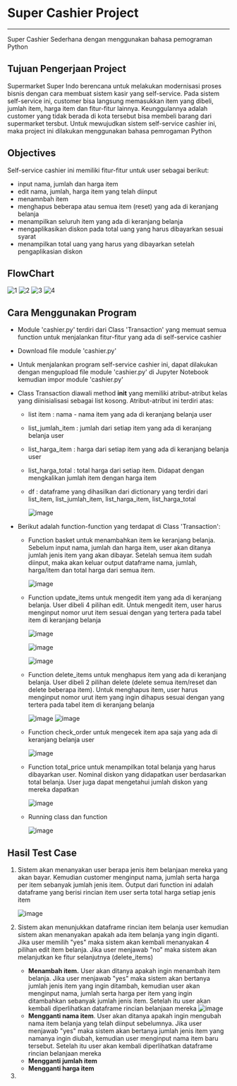 # Super Cashier Project
------
Super Cashier Sederhana dengan menggunakan bahasa pemograman Python

## Tujuan Pengerjaan Project
Supermarket Super Indo berencana untuk melakukan modernisasi proses bisnis dengan cara membuat sistem kasir yang self-service. Pada sistem self-service ini, customer bisa langsung memasukkan item yang dibeli, jumlah item, harga item dan fitur-fitur lainnya. Keunggulannya adalah customer yang tidak berada di kota tersebut bisa membeli barang dari supermarket tersbut. Untuk mewujudkan sistem self-service cashier ini, maka project ini dilakukan menggunakan bahasa pemrogaman Python

## Objectives
Self-service cashier ini memiliki fitur-fitur untuk user sebagai berikut:
- input nama, jumlah dan harga item 
- edit nama, jumlah, harga item yang telah diinput
- menamnbah item 
- menghapus beberapa atau semua item (reset) yang ada di keranjang belanja
- menampilkan seluruh item yang ada di keranjang belanja
- mengaplikasikan diskon pada total uang yang harus dibayarkan sesuai syarat
- menampilkan total uang yang harus yang dibayarkan setelah pengaplikasian diskon

## FlowChart
![1](https://user-images.githubusercontent.com/121001516/218312092-e8f4c23a-6a8b-477f-a81e-c49b70621a0d.png)
![2](https://user-images.githubusercontent.com/121001516/218312105-7ba8bc6a-863b-482c-badc-48d6a39e138c.png)
![3](https://user-images.githubusercontent.com/121001516/218312114-f31cac4b-a1dd-4932-b726-7567b227d852.png)
![4](https://user-images.githubusercontent.com/121001516/218312123-190d1a88-0103-4f1b-a3ce-8b417cb9d3ac.png)

## Cara Menggunakan Program
- Module 'cashier.py' terdiri dari Class 'Transaction' yang memuat semua function untuk menjalankan fitur-fitur yang ada di self-service cashier
- Download file module 'cashier.py'
- Untuk menjalankan program self-service cashier ini, dapat dilakukan dengan mengupload file module 'cashier.py' di Jupyter Notebook kemudian impor module 'cashier.py'
- Class Transaction diawali method __init__ yang memiliki atribut-atribut kelas yang diinisialisasi sebagai list kosong. Atribut-atribut ini terdiri atas:
  - list item : nama - nama item yang ada di keranjang belanja user
  - list_jumlah_item : jumlah dari setiap item yang ada di keranjang belanja user
  - list_harga_item : harga dari setiap item yang ada di keranjang belanja user
  - list_harga_total : total harga dari setiap item. Didapat dengan mengkalikan jumlah item dengan harga item
  - df : dataframe yang dihasilkan dari dictionary yang terdiri dari list_item, list_jumlah_item, list_harga_item, list_harga_total 
 
    ![image](https://user-images.githubusercontent.com/121001516/218315193-4cb7a07c-1f80-480c-bd91-f21d4954395a.png)

- Berikut adalah function-function yang terdapat di Class 'Transaction':
  - Function basket untuk menambahkan item ke keranjang belanja. Sebelum input nama, jumlah dan harga item, user akan ditanya jumlah jenis item yang akan dibayar. Setelah semua item sudah diinput, maka akan keluar output dataframe nama, jumlah, harga/item dan total harga dari semua item.
  
    ![image](https://user-images.githubusercontent.com/121001516/218343215-c992b456-65ac-42f6-9a92-7bdeac4149a6.png)
    
  - Function update_items untuk mengedit item yang ada di keranjang belanja. User dibeli 4 pilihan edit. Untuk mengedit item, user harus menginput nomor urut item sesuai dengan yang tertera pada tabel item di keranjang belanja

    ![image](https://user-images.githubusercontent.com/121001516/218343254-ef3dc291-5fcc-4d43-9a4f-e61a05846937.png)
    
    ![image](https://user-images.githubusercontent.com/121001516/218343338-a0d011d0-2e2d-49df-b263-9b19fa642bf0.png)
    
    ![image](https://user-images.githubusercontent.com/121001516/218343368-fd8a63ee-feb2-4005-b002-9ae34080b092.png)

  - Function delete_items untuk menghapus item yang ada di keranjang belanja. User dibeli 2 pilihan delete (delete semua item/reset dan delete beberapa item). Untuk menghapus item, user harus menginput nomor urut item yang ingin dihapus sesuai dengan yang tertera pada tabel item di keranjang belanja
    
    ![image](https://user-images.githubusercontent.com/121001516/218343407-5980a705-ec5a-48d2-8995-ba09495dae53.png)
    ![image](https://user-images.githubusercontent.com/121001516/218343441-53658485-1670-494c-9963-8284d2ab59d8.png)

  - Function check_order untuk mengecek item apa saja yang ada di keranjang belanja user
    
    ![image](https://user-images.githubusercontent.com/121001516/218343473-b4f7b087-6c12-4f66-be7b-ad852ccc2540.png)

  - Function total_price untuk menampilkan total belanja yang harus dibayarkan user. Nominal diskon yang didapatkan user berdasarkan total belanja. User juga dapat mengetahui jumlah diskon yang mereka dapatkan
    
    ![image](https://user-images.githubusercontent.com/121001516/218343486-6c628d92-9f57-443b-ab77-326236c8a34a.png)
    
   - Running class dan function
   
     ![image](https://user-images.githubusercontent.com/121001516/218343505-b5cd7d7c-237a-4b53-825f-5c5d3be23fc2.png)

## Hasil Test Case
1. Sistem akan menanyakan user berapa jenis item belanjaan mereka yang akan bayar. Kemudian customer menginput nama, jumlah serta harga per item sebanyak jumlah jenis item. Output dari function ini adalah dataframe yang berisi rincian item user serta total harga setiap jenis item

   ![image](https://user-images.githubusercontent.com/121001516/218479671-c234dd0d-d16e-4432-9e2e-76b6794a4e2b.png)


2. Sistem akan menunjukkan dataframe rincian item belanja user kemudian sistem akan menanyakan apakah ada item belanja yang ingin diganti. Jika user memilih "yes" maka sistem akan kembali menanyakan 4 pilihan edit item belanja. Jika user menjawab "no" maka sistem akan melanjutkan ke fitur selanjutnya (delete_items)
	 
	 - **Menambah item.** User akan ditanya apakah ingin menambah item belanja. Jika user menjawab "yes" maka sistem akan bertanya jumlah jenis item yang ingin ditambah, kemudian user akan menginput nama, jumlah serta harga per item yang ingin ditambahkan sebanyak jumlah jenis item. Setelah itu user akan kembali diperlihatkan dataframe rincian belanjaan mereka
	 ![image](https://user-images.githubusercontent.com/121001516/218480873-3eafabe9-02f2-4dd1-a56b-37e3a2a427db.png)
	 - **Mengganti nama item**. User akan ditanya apakah ingin mengubah nama item belanja yang telah diinput sebelumnya. Jika user menjawab "yes" maka sistem akan bertanya jumlah jenis item yang namanya ingin diubah, kemudian user menginput nama item baru tersebut. Setelah itu user akan kembali diperlihatkan dataframe rincian belanjaan mereka
	 - **Mengganti jumlah item**
	 - **Mengganti harga item**
      

   
4. 

